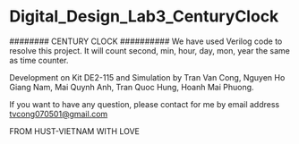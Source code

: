# Digital_Design_Lab3_CenturyClock

########  CENTURY CLOCK   ##########
We have used Verilog code to resolve this project. It will count second, min, hour, day, mon, year the same as time counter.

Development on Kit DE2-115 and Simulation by Tran Van Cong, Nguyen Ho Giang Nam, Mai Quynh Anh, Tran Quoc Hung, Hoanh Mai Phuong.

If you want to have any question, please contact for me by email address <tvcong070501@gmail.com>

FROM HUST-VIETNAM WITH LOVE
